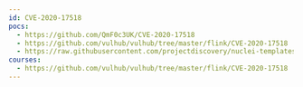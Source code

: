 ```yaml
---
id: CVE-2020-17518
pocs:
  - https://github.com/QmF0c3UK/CVE-2020-17518
  - https://github.com/vulhub/vulhub/tree/master/flink/CVE-2020-17518
  - https://raw.githubusercontent.com/projectdiscovery/nuclei-templates/master/cves/CVE-2020-17518.yaml
courses:
  - https://github.com/vulhub/vulhub/tree/master/flink/CVE-2020-17518
---
```

